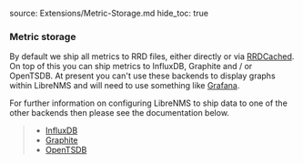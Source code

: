 source: Extensions/Metric-Storage.md
hide_toc: true

### Metric storage
By default we ship all metrics to RRD files, either directly or via [RRDCached](RRDCached.md). On top of this 
you can ship metrics to InfluxDB, Graphite and / or OpenTSDB. At present you can't use these backends to display 
graphs within LibreNMS and will need to use something like [Grafana](https://grafana.com/).

For further information on configuring LibreNMS to ship data to one of the other backends then please see 
the documentation below.

>  - [InfluxDB](metrics/InfluxDB.md)
>  - [Graphite](metrics/Graphite.md)
>  - [OpenTSDB](metrics/OpenTSDB.md)
